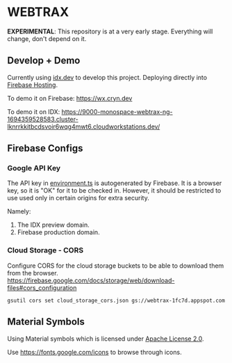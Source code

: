 # WEBTRAX

__EXPERIMENTAL__: This repository is at a very early stage. Everything will change, don't depend on it.

## Develop + Demo

Currently using [idx.dev](https://idx.dev) to develop this project. Deploying directly into [Firebase Hosting](https://firebase.google.com/docs/hosting).

To demo it on Firebase: https://wx.cryn.dev

To demo it on IDX: https://9000-monospace-webtrax-ng-1694359528583.cluster-lknrrkkitbcdsvoir6wqg4mwt6.cloudworkstations.dev/

## Firebase Configs

### Google API Key

The API key in [environment.ts](src/environments/environment.ts) is autogenerated by Firebase. It is a browser key, so it is "OK" for it to be checked in. However, it should be restricted to use used only in certain origins for extra security.

Namely:

1. The IDX preview domain.
2. Firebase production domain.


### Cloud Storage - CORS

Configure CORS for the cloud storage buckets to be able to download them from the browser.
https://firebase.google.com/docs/storage/web/download-files#cors_configuration

```
gsutil cors set cloud_storage_cors.json gs://webtrax-1fc7d.appspot.com
```

## Material Symbols

Using Material symbols which is licensed under [Apache License 2.0](https://developers.google.com/fonts/docs/material_symbols#licensing).

Use https://fonts.google.com/icons to browse through icons. 
